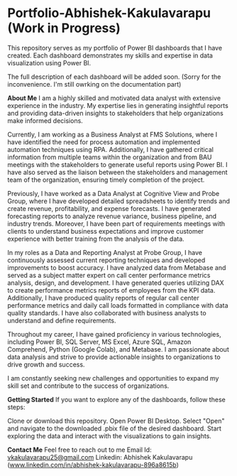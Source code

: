 # Portfolio-Abhishek-Kakulavarapu (Work in Progress)
This repository serves as my portfolio of Power BI dashboards that I have created. 
Each dashboard demonstrates my skills and expertise in data visualization using Power BI.

The full description of each dashboard will be added soon. (Sorry for the inconvenience. I'm still owrking on the documentation part)

**About Me**
I am a highly skilled and motivated data analyst with extensive experience in the industry. My expertise lies in generating insightful reports and providing data-driven insights to stakeholders that help organizations make informed decisions.

Currently, I am working as a Business Analyst at FMS Solutions, where I have identified the need for process automation and implemented automation techniques using RPA. Additionally, I have gathered critical information from multiple teams within the organization and from BAU meetings with the stakeholders to generate useful reports using Power BI. I have also served as the liaison between the stakeholders and management team of the organization, ensuring timely completion of the project.

Previously, I have worked as a Data Analyst at Cognitive View and Probe Group, where I have developed detailed spreadsheets to identify trends and create revenue, profitability, and expense forecasts. I have generated forecasting reports to analyze revenue variance, business pipeline, and industry trends. Moreover, I have been part of requirements meetings with clients to understand business expectations and improve customer experience with better training from the analysis of the data.

In my roles as a Data and Reporting Analyst at Probe Group, I have continuously assessed current reporting techniques and developed improvements to boost accuracy. I have analyzed data from Metabase and served as a subject matter expert on call center performance metrics analysis, design, and development. I have generated queries utilizing DAX to create performance metrics reports of employees from the KPI data. Additionally, I have produced quality reports of regular call center performance metrics and daily call loads formatted in compliance with data quality standards. I have also collaborated with business analysts to understand and define requirements.

Throughout my career, I have gained proficiency in various technologies, including Power BI, SQL Server, MS Excel, Azure SQL, Amazon Comprehend, Python (Google Colab), and Metabase. I am passionate about data analysis and strive to provide actionable insights to organizations to drive growth and success.

I am constantly seeking new challenges and opportunities to expand my skill set and contribute to the success of organizations.

**Getting Started**
If you want to explore any of the dashboards, follow these steps:

Clone or download this repository.
Open Power BI Desktop.
Select "Open" and navigate to the downloaded .pbix file of the desired dashboard.
Start exploring the data and interact with the visualizations to gain insights.

**Contact Me**
Feel free to reach out to me
Email Id: vkakulavarapu25@gmail.com
Linkedin: Abhishek Kakulavarapu (www.linkedin.com/in/abhishek-kakulavarapu-896a8615b)
